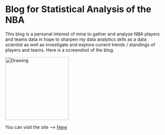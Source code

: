# Blog for Statistical Analysis of the NBA
This blog is a personal interest of mine to gather and analyze NBA players and teams data in hope to sharpen my data
analytics sklls as a data scientist as well as investigate and explore current trends / standings of players and teams. 
Here is a screenshot 
of the blog.

<img src="drawing.jpg" alt="Drawing" style="width: 200px;"/>
 
You can visit the site --> [Here](https://raybballblog.netlify.com/)

